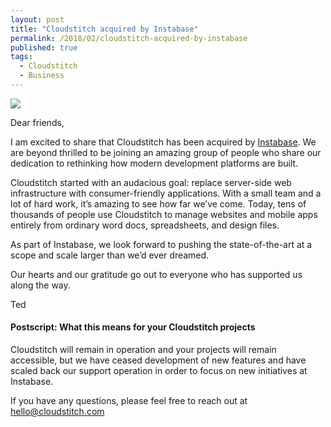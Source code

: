 ```yaml
---
layout: post
title: "Cloudstitch acquired by Instabase"
permalink: /2018/02/cloudstitch-acquired-by-instabase
published: true
tags:
  - Cloudstitch
  - Business
---
```


![](https://cdn-images-1.medium.com/max/1600/1*OgFQs29EzOuNwR3gbO9x2g.png)

Dear friends,

I am excited to share that Cloudstitch has been acquired by
[Instabase](http://www.instabase.com/). We are beyond thrilled to be joining an
amazing group of people who share our dedication to rethinking how modern
development platforms are built.

Cloudstitch started with an audacious goal: replace server-side web
infrastructure with consumer-friendly applications. With a small team and a lot
of hard work, it’s amazing to see how far we’ve come. Today, tens of thousands
of people use Cloudstitch to manage websites and mobile apps entirely from
ordinary word docs, spreadsheets, and design files.

As part of Instabase, we look forward to pushing the state-of-the-art at a scope
and scale larger than we’d ever dreamed.

Our hearts and our gratitude go out to everyone who has supported us along the
way.

Ted

#### Postscript: What this means for your Cloudstitch projects

Cloudstitch will remain in operation and your projects will remain accessible,
but we have ceased development of new features and have scaled back our support
operation in order to focus on new initiatives at Instabase.

If you have any questions, please feel free to reach out at
hello@cloudstitch.com
